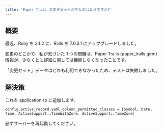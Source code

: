 ```yaml
---
title: 'Paper Trail の変更セットが空なのはなぜですか?'
---
```


## 概要
最近、Ruby を 3.1.2 に、Rails を 7.0.3.1 にアップグレードしました。

変更のどこかで、私が気づいた 1 つの問題は、Paper Trails (paper_trails gem) 情報が、少なくとも詳細に関しては機能しなくなったことです。

「変更セット」データはどれも利用できなかったため、テストは失敗しました。

## 解決策
これを application.rb に追加します。

```
config.active_record.yaml_column_permitted_classes = [Symbol, Date, Time, ActiveSupport::TimeWithZone, ActiveSupport::TimeZone]

```
必ずサーバーを再起動してください。

